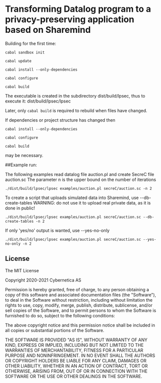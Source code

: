 # Transforming Datalog program to a privacy-preserving application based on Sharemind

Building for the first time:

`cabal sandbox init`

`cabal update`

`cabal install --only-dependencies`

`cabal configure`

`cabal build`

The executable is created in the subdirectory dist/build/lpsec, thus to execute it:
    dist/build/lpsec/lpsec

Later, only 
`cabal build`
is required to rebuild when files have changed.

If dependencies or project structure has changed then

`cabal install --only-dependencies`

`cabal configure`

`cabal build`

may be necessary.


##Example run:

The following examples read datalog file auction.pl and create SecreC file auction.sc
The parameter n is the upper bound on the number of iterations

    ./dist/build/lpsec/lpsec examples/auction.pl secreC/auction.sc -n 2

To create a script that uploads simulated data into Sharemind, use --db-create-tables
WARNING: do not use it to upload real private data, as it is done in public!

    ./dist/build/lpsec/lpsec examples/auction.pl secreC/auction.sc --db-create-tables -n 2

If only 'yes/no' output is wanted, use --yes-no-only

    ./dist/build/lpsec/lpsec examples/auction.pl secreC/auction.sc --yes-no-only -n 2

## License

The MIT License

Copyright 2020-2021 Cybernetica AS

Permission is hereby granted, free of charge, to any person obtaining a copy of this software and associated documentation files (the "Software"), to deal in the Software without restriction, including without limitation the rights to use, copy, modify, merge, publish, distribute, sublicense, and/or sell copies of the Software, and to permit persons to whom the Software is furnished to do so, subject to the following conditions:

The above copyright notice and this permission notice shall be included in all copies or substantial portions of the Software.

THE SOFTWARE IS PROVIDED "AS IS", WITHOUT WARRANTY OF ANY KIND, EXPRESS OR IMPLIED, INCLUDING BUT NOT LIMITED TO THE WARRANTIES OF MERCHANTABILITY, FITNESS FOR A PARTICULAR PURPOSE AND NONINFRINGEMENT. IN NO EVENT SHALL THE AUTHORS OR COPYRIGHT HOLDERS BE LIABLE FOR ANY CLAIM, DAMAGES OR OTHER LIABILITY, WHETHER IN AN ACTION OF CONTRACT, TORT OR OTHERWISE, ARISING FROM, OUT OF OR IN CONNECTION WITH THE SOFTWARE OR THE USE OR OTHER DEALINGS IN THE SOFTWARE.
